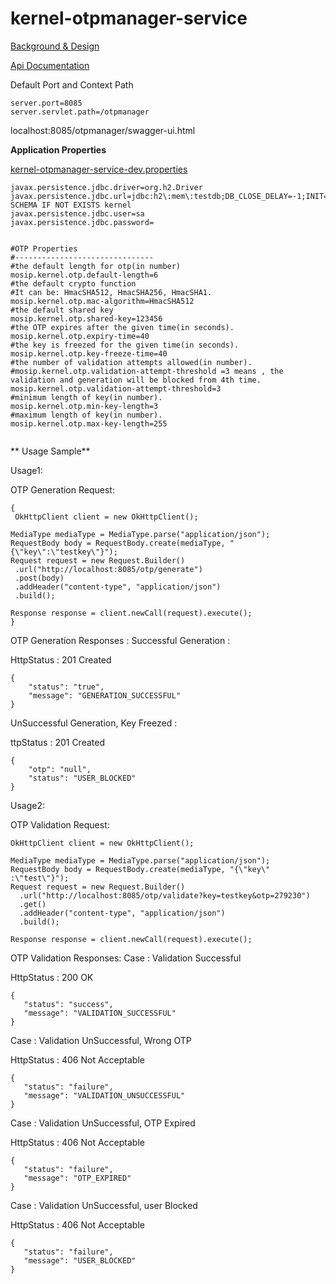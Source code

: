 # kernel-otpmanager-service

[Background & Design](../../docs/design/kernel/kernel-otpmanager.md)

[Api Documentation](https://github.com/mosip/mosip/wiki/Kernel-APIs#7-otp-manager)

Default Port and Context Path

```
server.port=8085
server.servlet.path=/otpmanager

```

localhost:8085/otpmanager/swagger-ui.html


**Application Properties**

[kernel-otpmanager-service-dev.properties](../../config/kernel-otpmanager-service-dev.properties)


```
javax.persistence.jdbc.driver=org.h2.Driver
javax.persistence.jdbc.url=jdbc:h2\:mem\:testdb;DB_CLOSE_DELAY=-1;INIT=CREATE SCHEMA IF NOT EXISTS kernel
javax.persistence.jdbc.user=sa
javax.persistence.jdbc.password=


#OTP Properties
#-------------------------------
#the default length for otp(in number)
mosip.kernel.otp.default-length=6
#the default crypto function
#It can be: HmacSHA512, HmacSHA256, HmacSHA1.
mosip.kernel.otp.mac-algorithm=HmacSHA512
#the default shared key
mosip.kernel.otp.shared-key=123456
#the OTP expires after the given time(in seconds).
mosip.kernel.otp.expiry-time=40
#the key is freezed for the given time(in seconds).
mosip.kernel.otp.key-freeze-time=40
#the number of validation attempts allowed(in number).
#mosip.kernel.otp.validation-attempt-threshold =3 means , the validation and generation will be blocked from 4th time.
mosip.kernel.otp.validation-attempt-threshold=3
#minimum length of key(in number).
mosip.kernel.otp.min-key-length=3
#maximum length of key(in number).
mosip.kernel.otp.max-key-length=255


```
 

** Usage Sample**
 
 Usage1:
 
 OTP Generation Request:
 
 ```
 {
  OkHttpClient client = new OkHttpClient();

MediaType mediaType = MediaType.parse("application/json");
RequestBody body = RequestBody.create(mediaType, "{\"key\":\"testkey\"}");
Request request = new Request.Builder()
  .url("http://localhost:8085/otp/generate")
  .post(body)
  .addHeader("content-type", "application/json")
  .build();
  
Response response = client.newCall(request).execute();
 }
 ```
 
OTP Generation Responses :
Successful Generation :

HttpStatus : 201 Created

```
{
    "status": "true",
    "message": "GENERATION_SUCCESSFUL"
}
```

UnSuccessful Generation, Key Freezed :
 
 ttpStatus : 201 Created

```
{
    "otp": "null",
    "status": "USER_BLOCKED"
}
```

Usage2:

OTP Validation Request:
 
```
OkHttpClient client = new OkHttpClient();

MediaType mediaType = MediaType.parse("application/json");
RequestBody body = RequestBody.create(mediaType, "{\"key\" :\"test\"}");
Request request = new Request.Builder()
  .url("http://localhost:8085/otp/validate?key=testkey&otp=279230")
  .get()
  .addHeader("content-type", "application/json")
  .build();

Response response = client.newCall(request).execute();

```
OTP Validation Responses:
Case : Validation Successful

 HttpStatus : 200 OK
 

 ```
{
    "status": "success",
    "message": "VALIDATION_SUCCESSFUL"
}
 ```
 
 
Case : Validation UnSuccessful, Wrong OTP

 HttpStatus : 406 Not Acceptable

 ```
 {
    "status": "failure",
    "message": "VALIDATION_UNSUCCESSFUL"
}
 ```
 
Case : Validation UnSuccessful, OTP Expired

HttpStatus : 406 Not Acceptable

 ```
 {
    "status": "failure",
    "message": "OTP_EXPIRED"
}
 ```
 
Case : Validation UnSuccessful, user Blocked

HttpStatus : 406 Not Acceptable

 ```
 {
    "status": "failure",
    "message": "USER_BLOCKED"
}
 ```
 
